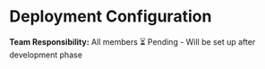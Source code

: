 # Deployment Configuration
**Team Responsibility:** All members
⏳ Pending - Will be set up after development phase

